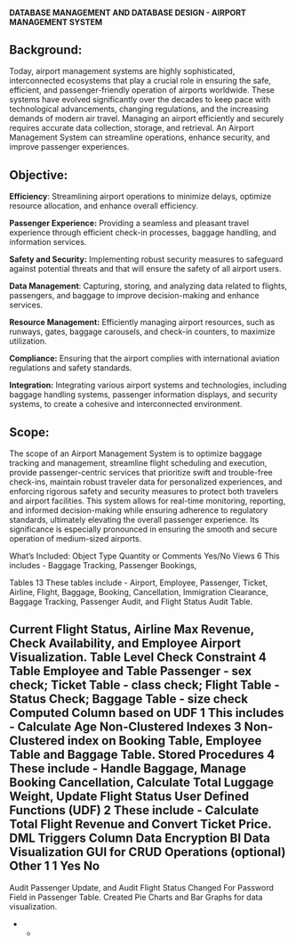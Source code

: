 #### DATABASE MANAGEMENT AND DATABASE DESIGN - AIRPORT MANAGEMENT SYSTEM

## Background:
Today, airport management systems are highly sophisticated, interconnected ecosystems that play a crucial role in ensuring the safe, efficient, and passenger-friendly operation of airports worldwide. 
These systems have evolved significantly over the decades to keep pace with technological advancements, changing regulations, and the increasing demands of modern air travel. 
Managing an airport efficiently and securely requires accurate data collection, storage, and retrieval. An Airport Management System can streamline operations, enhance security, and improve passenger experiences.

## Objective:
**Efficiency**: Streamlining airport operations to minimize delays, optimize resource allocation,
and enhance overall efficiency.

**Passenger Experience:** Providing a seamless and pleasant travel experience through efficient check-in processes, baggage handling, and information services.


**Safety and Security:** Implementing robust security measures to safeguard against potential threats and that will ensure the safety of all airport users.

**Data Management**: Capturing, storing, and analyzing data related to flights, passengers, and baggage to improve decision-making and enhance services.

**Resource Management:** Efficiently managing airport resources, such as runways, gates, baggage carousels, and check-in counters, to maximize utilization.

**Compliance:** Ensuring that the airport complies with international aviation regulations and safety standards.

**Integration:** Integrating various airport systems and technologies, including baggage handling systems, passenger information displays, and security systems, to create a cohesive and interconnected environment.
 
 
 ## Scope:
The scope of an Airport Management System is to optimize baggage tracking and management, streamline flight scheduling and execution, provide passenger-centric services that prioritize swift and trouble-free check-ins,
maintain robust traveler data for personalized experiences, and enforcing rigorous safety and security measures to protect both travelers and airport facilities. This system allows for real-time monitoring, reporting,
and informed decision-making while ensuring adherence to regulatory standards, ultimately elevating the overall passenger experience. Its significance is especially pronounced in ensuring the smooth and secure operation of medium-sized airports.


What’s Included:
Object Type Quantity or Comments Yes/No
Views 6 This includes - Baggage Tracking, Passenger Bookings,
           
Tables
13
These tables include - Airport, Employee, Passenger, Ticket, Airline, Flight, Baggage, Booking, Cancellation, Immigration Clearance, Baggage Tracking, Passenger Audit, and Flight Status Audit Table.
   
Current Flight Status, Airline Max Revenue, Check Availability, and Employee Airport Visualization.
Table Level Check Constraint
4
Table Employee and Table Passenger - sex check; Ticket Table - class check; Flight Table - Status Check; Baggage Table - size check
Computed Column based on UDF
1
This includes - Calculate Age
Non-Clustered Indexes
3
Non-Clustered index on Booking Table, Employee Table and Baggage Table.
Stored Procedures
4
These include - Handle Baggage, Manage Booking Cancellation, Calculate Total Luggage Weight, Update Flight Status
User Defined Functions (UDF)
2
These include - Calculate Total Flight Revenue and Convert Ticket Price.
DML Triggers
Column Data Encryption
BI Data Visualization
GUI for CRUD Operations (optional)
Other
1
1 Yes No
-
Audit Passenger Update, and Audit Flight Status Changed For Password Field in Passenger Table.
Created Pie Charts and Bar Graphs for data visualization.
- -
               

